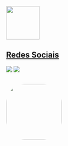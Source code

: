 
  <a href="https://github.com/BlicBoy">
  <img height="90em" src="https://github-readme-stats.vercel.app/api/top-langs/?username=BlicBoy&layout=compact&langs_count=7&theme=dark"/>
  

## Redes Sociais

<a href="https://www.instagram.com/blicboy_/" target="_blank"><img src="https://img.shields.io/badge/Instagram-E4405F?style=for-the-badge&logo=instagram&logoColor=white" target="_blank"></a> <a href="https://www.linkedin.com/in/gon%C3%A7alo-oliveira-dev/" target="_blank"><img src="https://img.shields.io/badge/LinkedIn-0077B5?style=for-the-badge&logo=linkedin&logoColor=white" target="_blank"></a>

##
  
<img align="left" alt="" height="150" style="border-radius:50px;" src="https://i2.wp.com/allhtaccess.info/wp-content/uploads/2018/03/programming.gif?fit=1281%2C716&ssl=1.gif">
